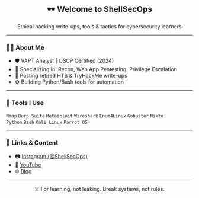 <h2 align="center">🕶️ Welcome to ShellSecOps</h2>
<p align="center">Ethical hacking write-ups, tools & tactics for cybersecurity learners</p>

---

### 🧑‍💻 About Me
- 🛡️ VAPT Analyst | OSCP Certified (2024)
- 🧠 Specializing in: Recon, Web App Pentesting, Privilege Escalation
- 📁 Posting retired HTB & TryHackMe write-ups
- ⚙️ Building Python/Bash tools for automation

---

### 🔧 Tools I Use
`Nmap` `Burp Suite` `Metasploit` `Wireshark` `Enum4Linux` `Gobuster` `Nikto`  
`Python` `Bash` `Kali Linux` `Parrot OS`

---

### 🔗 Links & Content
- 📷 [Instagram (@ShellSecOps)](https://instagram.com/shellsecops)
- 🎥 [YouTube](https://youtube.com/@ShellSecOps)
- 🌐 [Blog](https://shellsecops.top)

---

<p align="center">☠️ For learning, not leaking. Break systems, not rules.</p>


